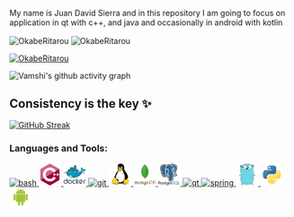 My name is <bold> Juan David Sierra </bold> and in this repository I am going to focus on application in qt with c++, and java and occasionally in android with kotlin

<p> <img align="center" src="https://github-readme-stats.vercel.app/api?username=OkabeRitarou&show_icons=true&locale=en" alt="OkabeRitarou" /> <img align="center"   src="https://github-readme-stats.vercel.app/api/top-langs?username=OkabeRitarou&show_icons=true&locale=en&layout=compact&langs_count=6" alt="OkabeRitarou" />
 </p>
 
<p align="left"> <a href="https://github.com/ryo-ma/github-profile-trophy"><img src="https://github-profile-trophy.vercel.app/?username=OkabeRitarou" alt="OkabeRitarou" /></a> </p>

![Vamshi's github activity graph](https://activity-graph.herokuapp.com/graph?username=OkabeRitarou&theme=react-dark)
</br>

## Consistency is the key ✨
[![GitHub Streak](https://github-readme-streak-stats.herokuapp.com?user=OkabeRitarou&theme=tokyonight_duo)](https://git.io/streak-stats)


<h3 align="left">Languages and Tools:</h3>
<p align="left"> <a href="https://www.gnu.org/software/bash/" target="_blank"> <img src="https://www.vectorlogo.zone/logos/gnu_bash/gnu_bash-icon.svg" alt="bash" width="40" height="40"/> </a> <a href="https://www.w3schools.com/cpp/" target="_blank"> <img src="https://raw.githubusercontent.com/devicons/devicon/master/icons/cplusplus/cplusplus-original.svg" alt="cplusplus" width="40" height="40"/> </a> <a href="https://www.docker.com/" target="_blank"> <img src="https://raw.githubusercontent.com/devicons/devicon/master/icons/docker/docker-original-wordmark.svg" alt="docker" width="40" height="40"/> </a> <a href="https://git-scm.com/" target="_blank"> <img src="https://www.vectorlogo.zone/logos/git-scm/git-scm-icon.svg" alt="git" width="40" height="40"/> </a> <a href="https://www.linux.org/" target="_blank"> <img src="https://raw.githubusercontent.com/devicons/devicon/master/icons/linux/linux-original.svg" alt="linux" width="40" height="40"/> </a> <a href="https://www.mongodb.com/" target="_blank"> <img src="https://raw.githubusercontent.com/devicons/devicon/master/icons/mongodb/mongodb-original-wordmark.svg" alt="mongodb" width="40" height="40"/> </a> <a href="https://www.postgresql.org" target="_blank"> <img src="https://raw.githubusercontent.com/devicons/devicon/master/icons/postgresql/postgresql-original-wordmark.svg" alt="postgresql" width="40" height="40"/> </a> <a href="https://www.qt.io/" target="_blank"> <img src="https://upload.wikimedia.org/wikipedia/commons/0/0b/Qt_logo_2016.svg" alt="qt" width="40" height="40"/> </a> <a href="https://spring.io/" target="_blank"> <img src="https://www.vectorlogo.zone/logos/springio/springio-icon.svg" alt="spring" width="40" height="40"/> </a> <a href="https://go.dev/" target="_blank"> <img width="40" height="40" src="https://raw.githubusercontent.com/devicons/devicon/master/icons/go/go-original.svg" alt="go"> </a> <a href="https://www.python.org/" target="_blank"> <img width="40" height="40" src="https://raw.githubusercontent.com/devicons/devicon/master/icons/python/python-original.svg" alt="python"> </a> <a href="https://www.android.com/" target="_blank"> <img width="40" height="40"  src="https://raw.githubusercontent.com/devicons/devicon/master/icons/android/android-original-wordmark.svg" alt="android"> </a> </p>
